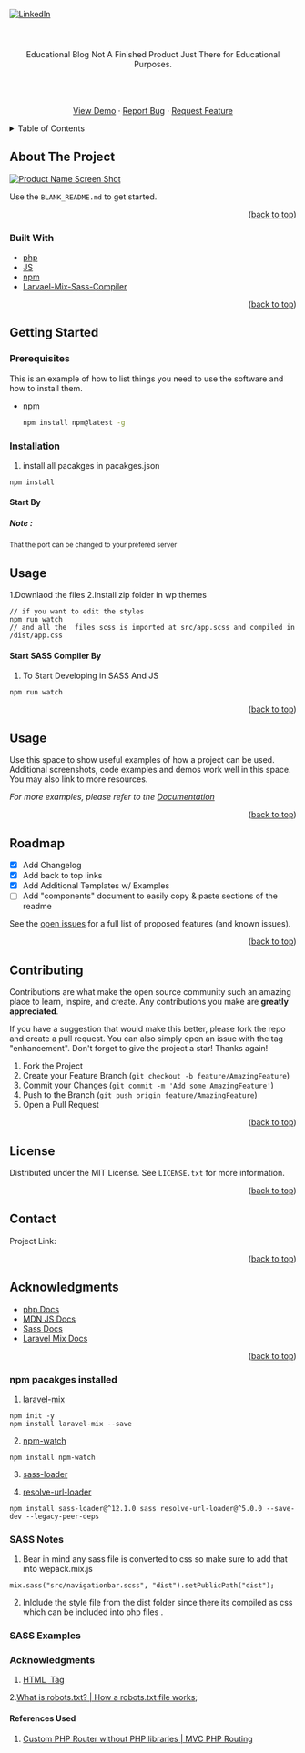 <div id="top"></div>


[![LinkedIn][linkedin-shield]][linkedin-url]

<!-- PROJECT LOGO -->
<br />

<div align="center">
                      
</span>

  <a href="https://github.com/omarashzeinhom/graphcms-gaming-blog">
  </a>

  <h3 align="center"></h3>

  <p align="center">
    Educational Blog Not A Finished Product Just There for Educational Purposes.
  </p>
    <br />
    <br />
    <br />
    <a href="">View Demo</a>
    ·
    <a href="https://github.com/andgo-edu/Wordpress-bootstrap5-blog/issues">Report Bug</a>
    ·
    <a href="https://github.com/andgo-edu/Wordpress-bootstrap5-blog/issues">Request Feature</a>
  </p>
</div>



<!-- TABLE OF CONTENTS -->
<details>
  <summary>Table of Contents</summary>
  <ol>
    <li>
      <a href="#about-the-project">About The Project</a>
      <ul>
        <li><a href="#built-with">Built With</a></li>
      </ul>
    </li>
    <li>
      <a href="#getting-started">Getting Started</a>
      <ul>
        <li><a href="#prerequisites">Prerequisites</a></li>
        <li><a href="#installation">Installation</a></li>
      </ul>
    </li>
    <li><a href="#usage">Usage</a></li>
    <li><a href="#roadmap">Roadmap</a></li>
    <li><a href="#contributing">Contributing</a></li>
    <li><a href="#license">License</a></li>
    <li><a href="#contact">Contact</a></li>
    <li><a href="#acknowledgments">Acknowledgments</a></li>
  </ol>
</details>



<!-- ABOUT THE PROJECT -->
## About The Project

[![Product Name Screen Shot][product-screenshot]](https://oa-gaming-blog.vercel.app/)



Use the `BLANK_README.md` to get started.

<p align="right">(<a href="#top">back to top</a>)</p>



### Built With

* [php](https://www.php.net/docs.php)
* [JS](https://developer.mozilla.org/en-US/docs/Web/JavaScript/Guide)
* [npm](https://sass-lang.com/documentation/)
* [Larvael-Mix-Sass-Compiler](https://laravel-mix.com/docs/6.0/installation)


<p align="right">(<a href="#top">back to top</a>)</p>



<!-- GETTING STARTED -->
## Getting Started

### Prerequisites

This is an example of how to list things you need to use the software and how to install them.
* npm
  ```sh
  npm install npm@latest -g
  ```

### Installation

1. install all pacakges in pacakges.json
```
npm install
```


#### Start By 
<h5>
Note :
</h5>
<small>
That the port can be changed to your prefered server
</small>

## Usage 
 
1.Downlaod the files 
2.Install zip folder in wp themes

```
// if you want to edit the styles 
npm run watch 
// and all the  files scss is imported at src/app.scss and compiled in /dist/app.css 

```


#### Start SASS Compiler By
1. To Start Developing in SASS And JS 

```
npm run watch
```


<p align="right">(<a href="#top">back to top</a>)</p>



<!-- USAGE EXAMPLES -->
## Usage

Use this space to show useful examples of how a project can be used. Additional screenshots, code examples and demos work well in this space. You may also link to more resources.

_For more examples, please refer to the [Documentation](https://example.com)_

<p align="right">(<a href="#top">back to top</a>)</p>



<!-- ROADMAP -->
## Roadmap

- [x] Add Changelog
- [x] Add back to top links
- [x] Add Additional Templates w/ Examples
- [ ] Add "components" document to easily copy & paste sections of the readme

See the [open issues](https://github.com/omarashzeinhom/gaming-graphcms-blog-auth/issues) for a full list of proposed features (and known issues).

<p align="right">(<a href="#top">back to top</a>)</p>



<!-- CONTRIBUTING -->
## Contributing

Contributions are what make the open source community such an amazing place to learn, inspire, and create. Any contributions you make are **greatly appreciated**.

If you have a suggestion that would make this better, please fork the repo and create a pull request. You can also simply open an issue with the tag "enhancement".
Don't forget to give the project a star! Thanks again!

1. Fork the Project
2. Create your Feature Branch (`git checkout -b feature/AmazingFeature`)
3. Commit your Changes (`git commit -m 'Add some AmazingFeature'`)
4. Push to the Branch (`git push origin feature/AmazingFeature`)
5. Open a Pull Request

<p align="right">(<a href="#top">back to top</a>)</p>



<!-- LICENSE -->
## License

Distributed under the MIT License. See `LICENSE.txt` for more information.

<p align="right">(<a href="#top">back to top</a>)</p>



<!-- CONTACT -->
## Contact
Project Link: []()

<p align="right">(<a href="#top">back to top</a>)</p>



<!-- ACKNOWLEDGMENTS -->
## Acknowledgments


* [php Docs](https://www.php.net/docs.php)
* [MDN JS Docs](https://developer.mozilla.org/en-US/docs/Web/JavaScript/Guide)
* [Sass Docs](https://sass-lang.com/documentation/)
* [Laravel Mix Docs](https://laravel-mix.com/docs/6.0/installation)
<p align="right">(<a href="#top">back to top</a>)</p>


### npm pacakges installed 

1. [laravel-mix](https://laravel-mix.com/docs/6.0/installation)
 ```
 npm init -y
npm install laravel-mix --save
 ```
    
2. [npm-watch](https://www.npmjs.com/package/npm-watch) 
```
npm install npm-watch
```

3. [sass-loader](https://www.npmjs.com/package/sass-loader) 
   
4. [resolve-url-loader](https://www.npmjs.com/package/resolve-url-loader)

```
npm install sass-loader@^12.1.0 sass resolve-url-loader@^5.0.0 --save-dev --legacy-peer-deps
```



### SASS Notes
1. Bear in mind any sass file is converted to css so make sure to add that into wepack.mix.js
```
mix.sass("src/navigationbar.scss", "dist").setPublicPath("dist");
```

2. Inlclude the style file from the dist folder since there its compiled as css which can be included into php files .




### SASS Examples 




### Acknowledgments 
1. [HTML <img> Tag](https://www.w3schools.com/tags/tag_img.asp)


2.[What is robots.txt? | How a robots.txt file works](https://www.cloudflare.com/learning/bots/what-is-robots.txt/);





#### References Used 

1. [ Custom PHP Router without PHP libraries | MVC PHP Routing ](https://www.youtube.com/watch?v=2_dqDpSSpsc)


<!-- MARKDOWN LINKS & IMAGES -->
<!-- https://www.markdownguide.org/basic-syntax/#reference-style-links -->
[forks-shield]: https://img.shields.io/github/forks/othneildrew/Best-README-Template.svg?style=for-the-badge
[forks-url]: https://github.com/omarashzeinhom/gaming-graphcms-blog-auth/network/members
[linkedin-shield]: https://img.shields.io/badge/-LinkedIn-black.svg?style=for-the-badge&logo=linkedin&colorB=555
[linkedin-url]:https://www.linkedin.com/in/omar-abdelrahman-7602a9126/?challengeId=AQEV9iEfbhe5gAAAAX-mimK5NgF_ZhhgsWKnBK9_zqyaTZckcCE79DjQV-8dXVQnAYfVBYBjqhTy_kV030w0LcR3fKRVV8IgyQ&submissionId=02a9350a-f50a-de16-1a87-3ca3b148e71a
[product-screenshot]: img/gaming-blog-screen-shot.jpg




